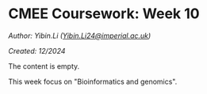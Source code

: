 # CMEE Coursework: Week 10

*Author: Yibin.Li ([Yibin.Li24\@imperial.ac.uk](mailto:Yibin.Li24@imperial.ac.uk))*

*Created: 12/2024*



The content is empty.

This week focus on "Bioinformatics and genomics".
